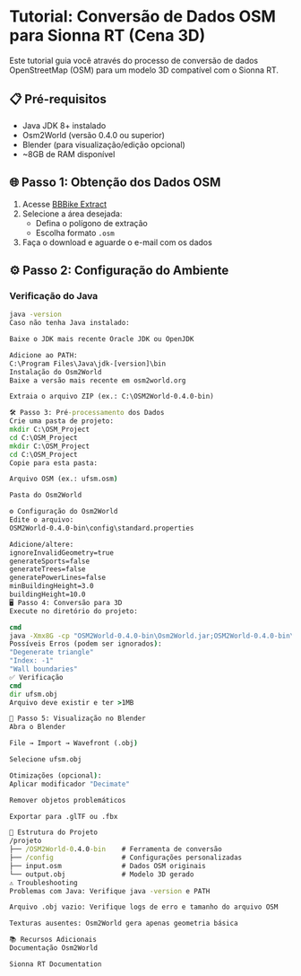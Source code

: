 # Tutorial: Conversão de Dados OSM para Sionna RT (Cena 3D)

Este tutorial guia você através do processo de conversão de dados OpenStreetMap (OSM) para um modelo 3D compatível com o Sionna RT.

## 📋 Pré-requisitos
- Java JDK 8+ instalado
- Osm2World (versão 0.4.0 ou superior)
- Blender (para visualização/edição opcional)
- ~8GB de RAM disponível

## 🌐 Passo 1: Obtenção dos Dados OSM
1. Acesse [BBBike Extract](https://extract.bbbike.org/)
2. Selecione a área desejada:
   - Defina o polígono de extração
   - Escolha formato `.osm`
3. Faça o download e aguarde o e-mail com os dados

## ⚙️ Passo 2: Configuração do Ambiente
### Verificação do Java
```cmd
java -version
Caso não tenha Java instalado:

Baixe o JDK mais recente Oracle JDK ou OpenJDK

Adicione ao PATH:
C:\Program Files\Java\jdk-[version]\bin
Instalação do Osm2World
Baixe a versão mais recente em osm2world.org

Extraia o arquivo ZIP (ex.: C:\OSM2World-0.4.0-bin)

🛠️ Passo 3: Pré-processamento dos Dados
Crie uma pasta de projeto:
mkdir C:\OSM_Project
cd C:\OSM_Project
mkdir C:\OSM_Project
cd C:\OSM_Project
Copie para esta pasta:

Arquivo OSM (ex.: ufsm.osm)

Pasta do Osm2World

⚙️ Configuração do Osm2World
Edite o arquivo:
OSM2World-0.4.0-bin\config\standard.properties

Adicione/altere:
ignoreInvalidGeometry=true
generateSports=false
generateTrees=false
generatePowerLines=false
minBuildingHeight=3.0
buildingHeight=10.0
🖥️ Passo 4: Conversão para 3D
Execute no diretório do projeto:

cmd
java -Xmx8G -cp "OSM2World-0.4.0-bin\Osm2World.jar;OSM2World-0.4.0-bin\lib\*" org.osm2world.console.OSM2World --input ufsm.osm --output ufsm.obj --config OSM2World-0.4.0-bin\config\standard.properties
Possíveis Erros (podem ser ignorados):
"Degenerate triangle"
"Index: -1"
"Wall boundaries"
✅ Verificação
cmd
dir ufsm.obj
Arquivo deve existir e ter >1MB

🎨 Passo 5: Visualização no Blender
Abra o Blender

File → Import → Wavefront (.obj)

Selecione ufsm.obj

Otimizações (opcional):
Aplicar modificador "Decimate"

Remover objetos problemáticos

Exportar para .glTF ou .fbx

📂 Estrutura do Projeto
/projeto
├── /OSM2World-0.4.0-bin    # Ferramenta de conversão
├── /config                 # Configurações personalizadas
├── input.osm               # Dados OSM originais
└── output.obj              # Modelo 3D gerado
⚠️ Troubleshooting
Problemas com Java: Verifique java -version e PATH

Arquivo .obj vazio: Verifique logs de erro e tamanho do arquivo OSM

Texturas ausentes: Osm2World gera apenas geometria básica

📚 Recursos Adicionais
Documentação Osm2World

Sionna RT Documentation
